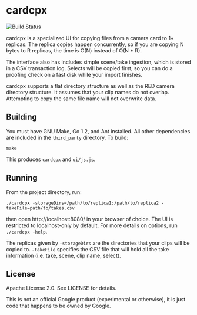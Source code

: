 # cardcpx

[![Build Status](https://travis-ci.org/zombiezen/cardcpx.svg?branch=master)](https://travis-ci.org/zombiezen/cardcpx)

cardcpx is a specialized UI for copying files from a camera card to 1+ replicas.  The replica
copies happen concurrently, so if you are copying N bytes to R replicas, the time is O(N) instead of
O(N * R).

The interface also has includes simple scene/take ingestion, which is stored in a CSV transaction
log.  Selects will be copied first, so you can do a proofing check on a fast disk while your import
finishes.

cardcpx supports a flat directory structure as well as the RED camera directory structure.  It
assumes that your clip names do not overlap.  Attempting to copy the same file name will not
overwrite data.

## Building

You must have GNU Make, Go 1.2, and Ant installed.  All other dependencies are included in the
`third_party` directory.  To build:

    make

This produces `cardcpx` and `ui/js.js`.

## Running

From the project directory, run:

    ./cardcpx -storageDirs=/path/to/replica1:/path/to/replica2 -takeFile=path/to/takes.csv

then open http://localhost:8080/ in your browser of choice.  The UI is restricted to localhost-only
by default.  For more details on options, run `./cardcpx -help`.

The replicas given by `-storageDirs` are the directories that your clips will be copied to.
`-takeFile` specifies the CSV file that will hold all the take information (i.e. take, scene, clip
name, select).

## License

Apache License 2.0.  See LICENSE for details.

This is not an official Google product (experimental or otherwise), it is just code that happens
to be owned by Google.
